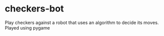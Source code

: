 # checkers-bot

Play checkers against a robot that uses an algorithm to decide its moves. 
Played using pygame
